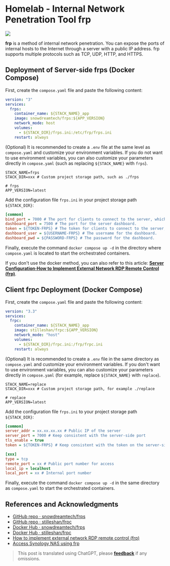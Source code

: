 # Homelab - Internal Network Penetration Tool frp

![](https://wiki-media-1253965369.cos.ap-guangzhou.myqcloud.com/img/20230304195137.png)

**frp** is a method of internal network penetration. You can expose the ports of internal hosts to the Internet through a server with a public IP address. frp supports multiple protocols such as TCP, UDP, HTTP, and HTTPS.

## Deployment of Server-side frps (Docker Compose)

First, create the `compose.yaml` file and paste the following content:

```yaml title="compose.yaml"
version: "3"
services:
  frps:
    container_name: ${STACK_NAME}_app
    image: snowdreamtech/frps:${APP_VERSION}
    network_mode: host
    volumes:
      - ${STACK_DIR}/frps.ini:/etc/frp/frps.ini
    restart: always
```

(Optional) It is recommended to create a `.env` file at the same level as `compose.yaml` and customize your environment variables. If you do not want to use environment variables, you can also customize your parameters directly in `compose.yaml` (such as replacing `${STACK_NAME}` with `frps`).

```dotenv title=".env"
STACK_NAME=frps
STACK_DIR=xxx # Custom project storage path, such as ./frps

# frps
APP_VERSION=latest
```

Add the configuration file `frps.ini` in your project storage path `${STACK_DIR}`:

```ini title="frps.ini"
[common]
bind_port = 7000 # The port for clients to connect to the server, which will be used when configuring the client later.
dashboard_port = 7500 # The port for the server dashboard.
token = ${TOKEN-FRPS} # The token for clients to connect to the server, please set it yourself.
dashboard_user = ${USERNAME-FRPS} # The username for the dashboard.
dashboard_pwd = ${PASSWORD-FRPS} # The password for the dashboard.
```

Finally, execute the command `docker compose up -d` in the directory where `compose.yaml` is located to start the orchestrated containers.

If you don't use the docker method, you can also refer to this article: [**Server Configuration·How to Implement External Network RDP Remote Control (frp)**](https://wiki-power.com/en/%E5%A6%82%E4%BD%95%E5%AE%9E%E7%8E%B0%E5%A4%96%E7%BD%91RDP%E8%BF%9C%E6%8E%A7%EF%BC%88frp%EF%BC%89#_2).

## Client frpc Deployment (Docker Compose)

First, create the `compose.yaml` file and paste the following content:

```yaml title="compose.yaml"
version: "3.3"
services:
  frpc:
    container_name: ${STACK_NAME}_app
    image: stilleshan/frpc:${APP_VERSION}
    network_mode: "host"
    volumes:
      - ${STACK_DIR}/frpc.ini:/frp/frpc.ini
    restart: always
```

(Optional) It is recommended to create a `.env` file in the same directory as `compose.yaml` and customize your environment variables. If you don't want to use environment variables, you can also customize your parameters directly in `compose.yaml` (for example, replace `${STACK_NAME}` with `replace`).

```dotenv title=".env"
STACK_NAME=replace
STACK_DIR=xxx # Custom project storage path, for example ./replace

# replace
APP_VERSION=latest
```

Add the configuration file `frps.ini` to your project storage path `${STACK_DIR}`:

```ini title="frpc.ini"
[common]
server_addr = xx.xx.xx.xx # Public IP of the server
server_port = 7000 # Keep consistent with the server-side port
tls_enable = true
token = ${TOKEN-FRPS} # Keep consistent with the token on the server-side

[xxx]
type = tcp
remote_port = xx # Public port number for access
local_ip = localhost
local_port = xx # Internal port number
```

Finally, execute the command `docker compose up -d` in the same directory as `compose.yaml` to start the orchestrated containers.

## References and Acknowledgments

- [GitHub repo · snowdreamtech/frps](https://github.com/snowdreamtech/frp)
- [GitHub repo · stilleshan/frpc](https://github.com/stilleshan/frpc)
- [Docker Hub · snowdreamtech/frps](https://hub.docker.com/r/snowdreamtech/frps)
- [Docker Hub · stilleshan/frpc](https://hub.docker.com/r/stilleshan/frpc)
- [How to implement external network RDP remote control (frp)](https://wiki-power.com/en/%E5%A6%82%E4%BD%95%E5%AE%9E%E7%8E%B0%E5%A4%96%E7%BD%91RDP%E8%BF%9C%E6%8E%A7%EF%BC%88frp%EF%BC%89/)
- [Access Synology NAS using frp](https://wiki-power.com/en/%E4%BD%BF%E7%94%A8frp%E8%AE%BF%E9%97%AE%E7%BE%A4%E6%99%96NAS/)

> This post is translated using ChatGPT, please [**feedback**](https://github.com/linyuxuanlin/Wiki_MkDocs/issues/new) if any omissions.

